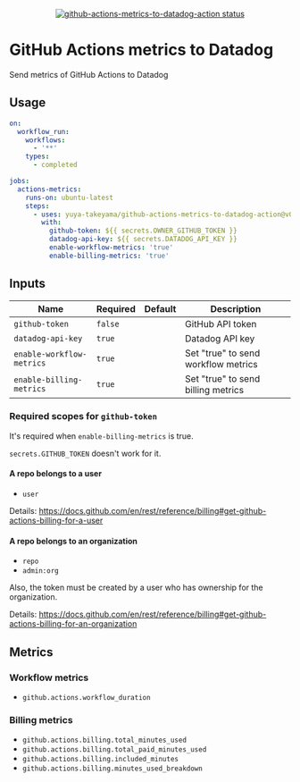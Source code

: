 <p align="center">
  <a href="https://github.com/yuya-takeyama/github-actions-metrics-to-datadog-action"><img alt="github-actions-metrics-to-datadog-action status" src="https://github.com/yuya-takeyama/github-actions-metrics-to-datadog-action/workflows/build-test/badge.svg"></a>
</p>

# GitHub Actions metrics to Datadog

Send metrics of GitHub Actions to Datadog

## Usage

```yaml
on:
  workflow_run:
    workflows:
      - '**'
    types:
      - completed

jobs:
  actions-metrics:
    runs-on: ubuntu-latest
    steps:
      - uses: yuya-takeyama/github-actions-metrics-to-datadog-action@v0.3.0
        with:
          github-token: ${{ secrets.OWNER_GITHUB_TOKEN }}
          datadog-api-key: ${{ secrets.DATADOG_API_KEY }}
          enable-workflow-metrics: 'true'
          enable-billing-metrics: 'true'
```

## Inputs

| Name                      | Required | Default | Description                         |
|---------------------------|----------|---------|-------------------------------------|
| `github-token`            | `false`  |         | GitHub API token                    |
| `datadog-api-key`         | `true`   |         | Datadog API key                     |
| `enable-workflow-metrics` | `true`   |         | Set "true" to send workflow metrics |
| `enable-billing-metrics`  | `true`   |         | Set "true" to send billing metrics  |

### Required scopes for `github-token`

It's required when `enable-billing-metrics` is true.

`secrets.GITHUB_TOKEN` doesn't work for it.

#### A repo belongs to a user

* `user`

Details: https://docs.github.com/en/rest/reference/billing#get-github-actions-billing-for-a-user

#### A repo belongs to an organization

* `repo`
* `admin:org`

Also, the token must be created by a user who has ownership for the organization.

Details: https://docs.github.com/en/rest/reference/billing#get-github-actions-billing-for-an-organization

## Metrics

### Workflow metrics

* `github.actions.workflow_duration`

### Billing metrics

* `github.actions.billing.total_minutes_used`
* `github.actions.billing.total_paid_minutes_used`
* `github.actions.billing.included_minutes`
* `github.actions.billing.minutes_used_breakdown`
